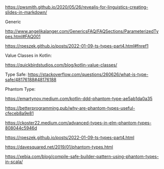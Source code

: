 

https://pwsmith.github.io/2020/05/26/revealjs-for-linguistics-creating-slides-in-markdown/


Generic

http://www.angelikalanger.com/GenericsFAQ/FAQSections/ParameterizedTypes.html#FAQ001



https://rpeszek.github.io/posts/2022-01-09-ts-types-part4.html#fnref1


Value Classes in Kotlin:

https://quickbirdstudios.com/blog/kotlin-value-classes/


Type Safe:
https://stackoverflow.com/questions/260626/what-is-type-safe/48176188#48176188

Phantom Type:

https://emartynov.medium.com/kotlin-ddd-phantom-type-ae5ab1da0a35

https://betterprogramming.pub/why-are-phantom-types-useful-cfeceb8a9e81

https://ckoster22.medium.com/advanced-types-in-elm-phantom-types-808044c5946d

https://rpeszek.github.io/posts/2022-01-09-ts-types-part4.html

https://davesquared.net/2019/01/phantom-types.html

https://xebia.com/blog/compile-safe-builder-pattern-using-phantom-types-in-scala/


